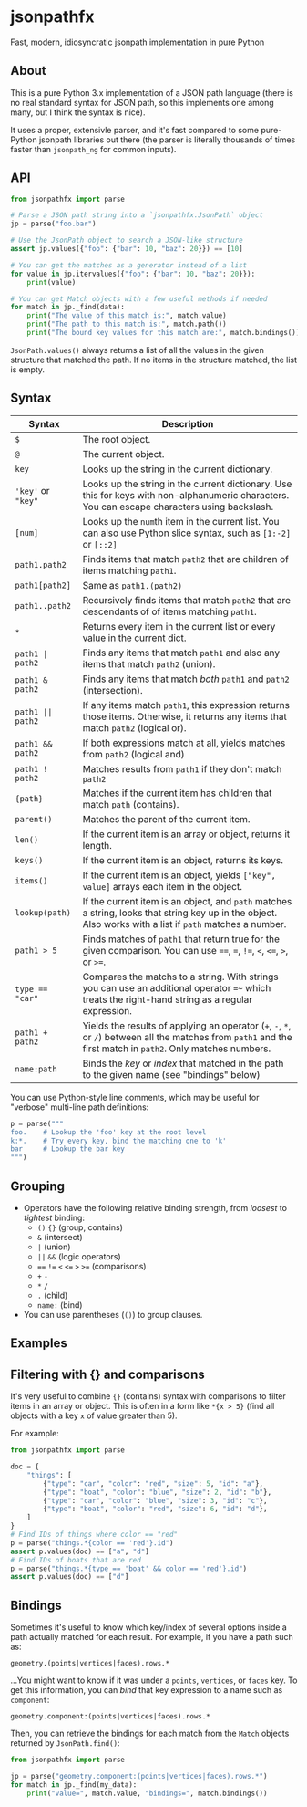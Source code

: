 # jsonpathfx
Fast, modern, idiosyncratic jsonpath implementation in pure Python

## About

This is a pure Python 3.x implementation of a JSON path language
(there is no real standard syntax for JSON path, so this implements one
among many, but I think the syntax is nice).

It uses a proper, extensivle parser, and it's fast compared to some pure-Python
jsonpath libraries out there (the parser is literally thousands of times faster
than `jsonpath_ng` for common inputs).

## API

```python
from jsonpathfx import parse

# Parse a JSON path string into a `jsonpathfx.JsonPath` object
jp = parse("foo.bar")

# Use the JsonPath object to search a JSON-like structure
assert jp.values({"foo": {"bar": 10, "baz": 20}}) == [10]

# You can get the matches as a generator instead of a list
for value in jp.itervalues({"foo": {"bar": 10, "baz": 20}}):
    print(value)

# You can get Match objects with a few useful methods if needed
for match in jp._find(data):
    print("The value of this match is:", match.value)
    print("The path to this match is:", match.path())
    print("The bound key values for this match are:", match.bindings())
```

`JsonPath.values()` always returns a list of all the values in the given
structure that matched the path. If no items in the structure matched, the
list is empty.

## Syntax

| **Syntax**         | **Description**                                                                                                                                               |
|--------------------|---------------------------------------------------------------------------------------------------------------------------------------------------------------|
| `$`                | The root object.                                                                                                                                              |
| `@`                | The current object.                                                                                                                                           |
| `key`              | Looks up the string in the current dictionary.                                                                                                                |
| `'key'` or `"key"` | Looks up the string in the current dictionary. Use this for keys with non-alphanumeric characters. You can escape characters using backslash.                 |
| `[num]`            | Looks up the `num`th item in the current list. You can also use Python slice syntax, such as `[1:-2]` or `[::2]`                                              |
| `path1.path2`      | Finds items that match `path2` that are children of items matching `path1`.                                                                                   |
| `path1[path2]`     | Same as `path1.(path2)`                                                                                                                                       |
| `path1..path2`     | Recursively finds items that match `path2` that are descendants of of items matching `path1`.                                                                 |
| `*`                | Returns every item in the current list or every value in the current dict.                                                                                    |
| ``path1 \| path2`` | Finds any items that match `path1` and also any items that match `path2` (union).                                                                             |
| `path1 & path2`    | Finds any items that match *both* `path1` and `path2` (intersection).                                                                                         |
| `path1 \|\| path2` | If any items match `path1`, this expression returns those items. Otherwise, it returns any items that match `path2` (logical or).                             |
| `path1 && path2`   | If both expressions match at all, yields matches from `path2` (logical and)                                                                                   |
| `path1 ! path2`    | Matches results from `path1` if they don't match `path2`                                                                                                      |
| `{path}`           | Matches if the current item has children that match `path` (contains).                                                                                        |
| `parent()`         | Matches the parent of the current item.                                                                                                                       |
| `len()`            | If the current item is an array or object, returns it length.                                                                                                 |
| `keys()`           | If the current item is an object, returns its keys.                                                                                                           |
| `items()`          | If the current item is an object, yields `["key", value]` arrays each item in the object.                                                                     |
| `lookup(path)`     | If the current item is an object, and `path` matches a string, looks that string key up in the object. Also works with a list if `path` matches a number.     |
| `path1 > 5`        | Finds matches of `path1` that return true for the given comparison. You can use `==`, `=`, `!=`, `<`, `<=`, `>`, or `>=`.                                     |  
| `type == "car"`    | Compares the matchs to a string. With strings you can use an additional operator `=~` which treats the right-hand string as a regular expression.             |
| `path1 + path2`    | Yields the results of applying an operator (`+`, `-`, `*`, or `/`) between all the matches from `path1` and the first match in `path2`. Only matches numbers. |
| `name:path`        | Binds the _key_ or _index_ that matched in the path to the given name (see "bindings" below)                                                                  |

You can use Python-style line comments, which may be useful for "verbose"
multi-line path definitions:

```python
p = parse("""
foo.    # Lookup the 'foo' key at the root level
k:*.    # Try every key, bind the matching one to 'k'
bar     # Lookup the bar key
""")
```

## Grouping

* Operators have the following relative binding strength, from *loosest* to *tightest* binding:
  * `()` `{}` (group, contains)
  * `&` (intersect)
  * `|` (union)
  * `||` `&&` (logic operators)
  * `==` `!=` `<` `<=` `>` `>=` (comparisons)
  * `+` `-`
  * `*` `/`
  * `.` (child)
  * `name:` (bind)
* You can use parentheses (`()`) to group clauses.

## Examples


## Filtering with {} and comparisons

It's very useful to combine `{}` (contains) syntax with comparisons to filter
items in an array or object. This is often in a form like `*{x > 5}` (find all
objects with a key `x` of value greater than 5).

For example:

```python
from jsonpathfx import parse

doc = {
    "things": [
        {"type": "car", "color": "red", "size": 5, "id": "a"},
        {"type": "boat", "color": "blue", "size": 2, "id": "b"},
        {"type": "car", "color": "blue", "size": 3, "id": "c"},
        {"type": "boat", "color": "red", "size": 6, "id": "d"},
    ]
}
# Find IDs of things where color == "red"
p = parse("things.*{color == 'red'}.id")
assert p.values(doc) == ["a", "d"]
# Find IDs of boats that are red
p = parse("things.*{type == 'boat' && color == 'red'}.id")
assert p.values(doc) == ["d"]
```

## Bindings

Sometimes it's useful to know which key/index of several options inside a path
actually matched  for each result. For example, if you have a path such as:

```
geometry.(points|vertices|faces).rows.*
```

...You might want to know if it was under a `points`, `vertices`, or `faces`
key. To get this information, you can _bind_ that key expression to a name such
as `component`:

```
geometry.component:(points|vertices|faces).rows.*
```

Then, you can retrieve the bindings for each match from the `Match` objects
returned by `JsonPath.find()`:

```python
from jsonpathfx import parse

jp = parse("geometry.component:(points|vertices|faces).rows.*")
for match in jp._find(my_data):
    print("value=", match.value, "bindings=", match.bindings())
```
